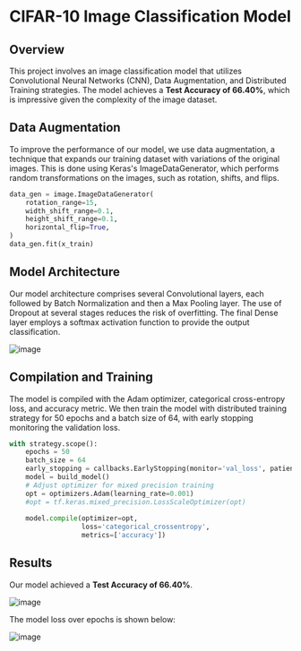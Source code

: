 # CIFAR-10 Image Classification Model

## Overview

This project involves an image classification model that utilizes Convolutional Neural Networks (CNN), Data Augmentation, and Distributed Training strategies. The model achieves a **Test Accuracy of 66.40%**, which is impressive given the complexity of the image dataset.


## Data Augmentation

To improve the performance of our model, we use data augmentation, a technique that expands our training dataset with variations of the original images. This is done using Keras's ImageDataGenerator, which performs random transformations on the images, such as rotation, shifts, and flips.

```python
data_gen = image.ImageDataGenerator(
    rotation_range=15,
    width_shift_range=0.1,
    height_shift_range=0.1,
    horizontal_flip=True,
)
data_gen.fit(x_train)
```

## Model Architecture

Our model architecture comprises several Convolutional layers, each followed by Batch Normalization and then a Max Pooling layer. The use of Dropout at several stages reduces the risk of overfitting. The final Dense layer employs a softmax activation function to provide the output classification.

![image](https://github.com/Luke-J-Miller/Showcase/assets/111100132/7754d04f-4ac5-42a2-ba55-af69ac427c5f)
 
## Compilation and Training

The model is compiled with the Adam optimizer, categorical cross-entropy loss, and accuracy metric. We then train the model with distributed training strategy for 50 epochs and a batch size of 64, with early stopping monitoring the validation loss.

```python
with strategy.scope():
    epochs = 50
    batch_size = 64
    early_stopping = callbacks.EarlyStopping(monitor='val_loss', patience=10)
    model = build_model()
    # Adjust optimizer for mixed precision training
    opt = optimizers.Adam(learning_rate=0.001)
    #opt = tf.keras.mixed_precision.LossScaleOptimizer(opt)
    
    model.compile(optimizer=opt,
                  loss='categorical_crossentropy',
                  metrics=['accuracy'])
```

## Results

Our model achieved a **Test Accuracy of 66.40%**. 

![image](https://github.com/Luke-J-Miller/Showcase/assets/111100132/2e91b117-ceb8-4e14-bcd9-600682aa60b0)
 

The model loss over epochs is shown below:

![image](https://github.com/Luke-J-Miller/Showcase/assets/111100132/9503fc72-9390-4df0-9438-e9ce4535a876)
 
